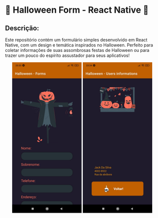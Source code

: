 # 🎃 Halloween Form - React Native 🎃

## Descrição:
Este repositório contém um formulário simples desenvolvido em React Native, com um design e temática inspirados no Halloween. 
Perfeito para coletar informações de suas assombrosas festas de Halloween ou para trazer um pouco do espírito assustador para seus aplicativos!

<div style="text-align: center;">
    <img src="./assets/tela1.jpg" alt="imagem tela 1" width="45%">
    <img src="./assets/tela2.jpg" alt="imagem tela 2" width="45%">
</div>
